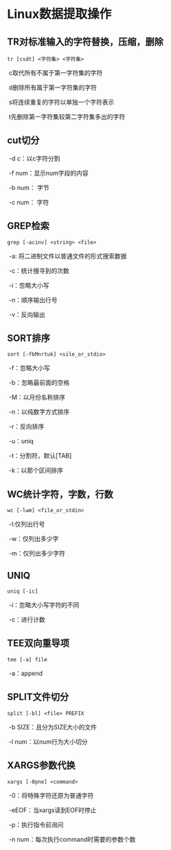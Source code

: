 # Linux数据提取操作

## TR对标准输入的字符替换，压缩，删除

`tr [csdt] <字符集> <字符集>`

​	c取代所有不属于第一字符集的字符

​	d删除所有属于第一字符集的字符

​	s将连续重复的字符以单独一个字符表示

​	t先删除第一字符集较第二字符集多出的字符

## cut切分

​	-d c：以c字符分割

​	-f num：显示num字段的内容

​	-b num： 字节

​	-c num： 字符

## GREP检索

`grep [-acinv] <string> <file>`

​	-a: 将二进制文件以普通文件的形式搜索数据

​	-c：统计搜寻到的次数

​	-i：忽略大小写

​	-n：顺序输出行号

​	-v：反向输出

## SORT排序

`sort [-fbMnrtuk] <sile_or_stdio>`

​	-f：忽略大小写

​	-b：忽略最前面的空格

​	-M：以月份名称排序

​	-n：以纯数字方式排序

​	-r：反向排序

​	-u：uniq

​	-t：分割符，默认[TAB]

​	-k：以那个区间排序

## WC统计字符，字数，行数

`wc [-lwm] <file_or_stdin>`

​	-l:仅列出行号

​	-w：仅列出多少字

​	-m：仅列出多少字符

## UNIQ

`uniq [-ic]`

​	-i：忽略大小写字符的不同

​	-c：进行计数

## TEE双向重导项

`tee [-a] file`

​	-a：append

## SPLIT文件切分

`split [-bl] <file> PREFIX`

​	-b SIZE：且分为SIZE大小的文件

​	-l num：以num行为大小切分

## XARGS参数代换

`xargs [-0pne] <command>`

​	-0：将特殊字符还原为普通字符

​	-eEOF：当xargs读到EOF时停止

​	-p：执行指令前询问

​	-n num：每次执行command时需要的参数个数



